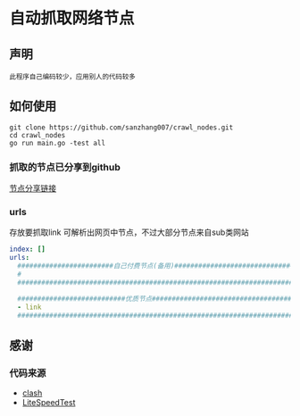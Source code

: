 ﻿# 自动抓取网络节点

## 声明
```
此程序自己编码较少，应用别人的代码较多
```

## 如何使用
```
git clone https://github.com/sanzhang007/crawl_nodes.git
cd crawl_nodes
go run main.go -test all
```

### 抓取的节点已分享到github

[节点分享链接](https://github.com/sanzhang007/node_free)


### urls 
存放要抓取link 可解析出网页中节点，不过大部分节点来自sub类网站
```yaml
index: []
urls:
  ########################自己付费节点(备用)###############################
  #
  ########################################################################

  ###########################优质节点#####################################
  - link
  ########################################################################
```

## 感谢
### 代码来源
- [clash](https://github.com/Dreamacro/clash)
- [LiteSpeedTest](https://github.com/xxf098/LiteSpeedTest)


